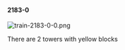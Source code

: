 #### 2183-0
![train-2183-0-0.png](https://github.com/lil-lab/nlvr/raw/master/nlvr/train/images/32/train-2183-0-0.png "train-2183-0-0.png")

There are 2 towers with yellow blocks